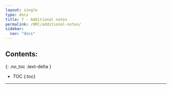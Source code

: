 ```yaml
---
layout: single
type: docs
title: 7 - Additional notes
permalink: /ORC/additional-notes/
sidebar:
  nav: "docs"
---
```


## Contents:
{: .no_toc .text-delta }

- TOC
{:toc}

---